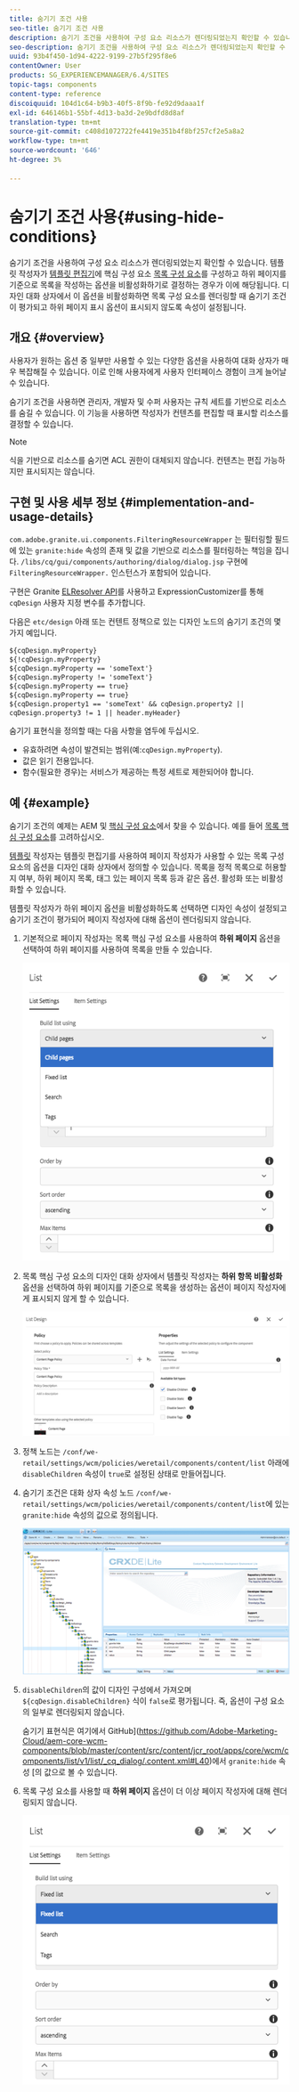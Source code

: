 ```yaml
---
title: 숨기기 조건 사용
seo-title: 숨기기 조건 사용
description: 숨기기 조건을 사용하여 구성 요소 리소스가 렌더링되었는지 확인할 수 있습니다.
seo-description: 숨기기 조건을 사용하여 구성 요소 리소스가 렌더링되었는지 확인할 수 있습니다.
uuid: 93b4f450-1d94-4222-9199-27b5f295f8e6
contentOwner: User
products: SG_EXPERIENCEMANAGER/6.4/SITES
topic-tags: components
content-type: reference
discoiquuid: 104d1c64-b9b3-40f5-8f9b-fe92d9daaa1f
exl-id: 646146b1-55bf-4d13-ba3d-2e9bdfd8d8af
translation-type: tm+mt
source-git-commit: c408d1072722fe4419e351b4f8bf257cf2e5a8a2
workflow-type: tm+mt
source-wordcount: '646'
ht-degree: 3%

---
```


# 숨기기 조건 사용{#using-hide-conditions}

숨기기 조건을 사용하여 구성 요소 리소스가 렌더링되었는지 확인할 수 있습니다. 템플릿 작성자가 [템플릿 편집기](/help/sites-authoring/templates.md)에 핵심 구성 요소 [목록 구성 요소](https://helpx.adobe.com/experience-manager/core-components/using/list.html)를 구성하고 하위 페이지를 기준으로 목록을 작성하는 옵션을 비활성화하기로 결정하는 경우가 이에 해당됩니다. 디자인 대화 상자에서 이 옵션을 비활성화하면 목록 구성 요소를 렌더링할 때 숨기기 조건이 평가되고 하위 페이지 표시 옵션이 표시되지 않도록 속성이 설정됩니다.

## 개요 {#overview}

사용자가 원하는 옵션 중 일부만 사용할 수 있는 다양한 옵션을 사용하여 대화 상자가 매우 복잡해질 수 있습니다. 이로 인해 사용자에게 사용자 인터페이스 경험이 크게 늘어날 수 있습니다.

숨기기 조건을 사용하면 관리자, 개발자 및 수퍼 사용자는 규칙 세트를 기반으로 리소스를 숨길 수 있습니다. 이 기능을 사용하면 작성자가 컨텐츠를 편집할 때 표시할 리소스를 결정할 수 있습니다.

>[!NOTE]
>
>식을 기반으로 리소스를 숨기면 ACL 권한이 대체되지 않습니다. 컨텐츠는 편집 가능하지만 표시되지는 않습니다.

## 구현 및 사용 세부 정보 {#implementation-and-usage-details}

`com.adobe.granite.ui.components.FilteringResourceWrapper` 는 필터링할 필드에 있는  `granite:hide` 속성의 존재 및 값을 기반으로 리소스를 필터링하는 책임을 집니다. `/libs/cq/gui/components/authoring/dialog/dialog.jsp` 구현에 `FilteringResourceWrapper.` 인스턴스가 포함되어 있습니다.

구현은 Granite [ELResolver API](https://helpx.adobe.com/experience-manager/6-4/sites/developing/using/reference-materials/granite-ui/api/jcr_root/libs/granite/ui/docs/server/el.html)를 사용하고 ExpressionCustomizer를 통해 `cqDesign` 사용자 지정 변수를 추가합니다.

다음은 `etc/design` 아래 또는 컨텐트 정책으로 있는 디자인 노드의 숨기기 조건의 몇 가지 예입니다.

```
${cqDesign.myProperty}
${!cqDesign.myProperty}
${cqDesign.myProperty == 'someText'}
${cqDesign.myProperty != 'someText'}
${cqDesign.myProperty == true}
${cqDesign.myProperty == true}
${cqDesign.property1 == 'someText' && cqDesign.property2 || cqDesign.property3 != 1 || header.myHeader}
```

숨기기 표현식을 정의할 때는 다음 사항을 염두에 두십시오.

* 유효하려면 속성이 발견되는 범위(예:`cqDesign.myProperty`).
* 값은 읽기 전용입니다.
* 함수(필요한 경우)는 서비스가 제공하는 특정 세트로 제한되어야 합니다.

## 예 {#example}

숨기기 조건의 예제는 AEM 및 [핵심 구성 요소](https://docs.adobe.com/content/help/ko/experience-manager-core-components/using/introduction.html)에서 찾을 수 있습니다. 예를 들어 [목록 핵심 구성 요소](https://helpx.adobe.com/experience-manager/core-components/using/list.html)를 고려하십시오.

[템플릿](/help/sites-authoring/templates.md) 작성자는 템플릿 편집기를 사용하여 페이지 작성자가 사용할 수 있는 목록 구성 요소의 옵션을 디자인 대화 상자에서 정의할 수 있습니다. 목록을 정적 목록으로 허용할지 여부, 하위 페이지 목록, 태그 있는 페이지 목록 등과 같은 옵션. 활성화 또는 비활성화할 수 있습니다.

템플릿 작성자가 하위 페이지 옵션을 비활성화하도록 선택하면 디자인 속성이 설정되고 숨기기 조건이 평가되어 페이지 작성자에 대해 옵션이 렌더링되지 않습니다.

1. 기본적으로 페이지 작성자는 목록 핵심 구성 요소를 사용하여 **하위 페이지** 옵션을 선택하여 하위 페이지를 사용하여 목록을 만들 수 있습니다.

   ![chlimage_1-218](assets/chlimage_1-218.png)

1. 목록 핵심 구성 요소의 디자인 대화 상자에서 템플릿 작성자는 **하위 항목 비활성화** 옵션을 선택하여 하위 페이지를 기준으로 목록을 생성하는 옵션이 페이지 작성자에게 표시되지 않게 할 수 있습니다.

   ![chlimage_1-219](assets/chlimage_1-219.png)

1. 정책 노드는 `/conf/we-retail/settings/wcm/policies/weretail/components/content/list` 아래에 `disableChildren` 속성이 `true`로 설정된 상태로 만들어집니다.
1. 숨기기 조건은 대화 상자 속성 노드 `/conf/we-retail/settings/wcm/policies/weretail/components/content/list`에 있는 `granite:hide` 속성의 값으로 정의됩니다.

   ![chlimage_1-220](assets/chlimage_1-220.png)

1. `disableChildren`의 값이 디자인 구성에서 가져오며 `${cqDesign.disableChildren}` 식이 `false`로 평가됩니다. 즉, 옵션이 구성 요소의 일부로 렌더링되지 않습니다.

   숨기기 표현식은 여기에서 GitHub](https://github.com/Adobe-Marketing-Cloud/aem-core-wcm-components/blob/master/content/src/content/jcr_root/apps/core/wcm/components/list/v1/list/_cq_dialog/.content.xml#L40)에서 `granite:hide` 속성 [의 값으로 볼 수 있습니다.

1. 목록 구성 요소를 사용할 때 **하위 페이지** 옵션이 더 이상 페이지 작성자에 대해 렌더링되지 않습니다.

   ![chlimage_1-221](assets/chlimage_1-221.png)
